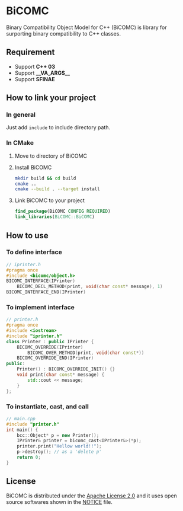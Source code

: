 # BiCOMC

Binary Compatibility Object Model for C++ (BiCOMC) is library for surporting binary compatibility to C++ classes.

## Requirement

* Support **C++ 03**
* Support **\_\_VA\_ARGS\_\_**
* Support **SFINAE**

## How to link your project

### In general

Just add `include` to include directory path.

### In CMake

1. Move to directory of BiCOMC

1. Install BiCOMC

    ```bash
    mkdir build && cd build
    cmake ..
    cmake --build . --target install
    ```

1. Link BiCOMC to your project
    ```cmake
    find_package(BiCOMC CONFIG REQUIRED)
    link_libraries(BiCOMC::BiCOMC)
    ```

## How to use

### To define interface

```cpp
// iprinter.h
#pragma once
#include <bicomc/object.h>
BICOMC_INTERFACE(IPrinter)
	BICOMC_DECL_METHOD(print, void(char const* message), 1)
BICOMC_INTERFACE_END(IPrinter)
```

### To implement interface

```cpp
// printer.h
#pragma once
#include <iostream>
#include "iprinter.h"
class Printer : public IPrinter {
	BICOMC_OVERRIDE(IPrinter)
		BICOMC_OVER_METHOD(print, void(char const*))
	BICOMC_OVERRIDE_END(IPrinter)
public:
	Printer() : BICOMC_OVERRIDE_INIT() {}
	void print(char const* message) {
		std::cout << message;
	}
};
```

### To instantiate, cast, and call

```cpp
// main.cpp
#include "printer.h"
int main() {
	bcc::Object* p = new Printer();
	IPrinter& printer = bicomc_cast<IPrinter&>(*p);
	printer.print("Hellow world!!");
	p->destroy(); // as a 'delete p'
	return 0;
}
```

## License

BiCOMC is distributed under the [Apache License 2.0](http://www.apache.org/licenses/LICENSE-2.0) and it uses open source softwares shown in the [NOTICE](NOTICE.md) file.
